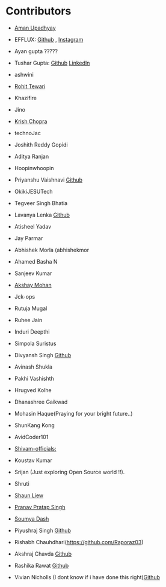 # Contributors

- [Aman Upadhyay](https://github.com/AmanxUpadhyay)
- EFFLUX: [Github](https://github.com/EFFLUX110) , [Instagram](https://www.instagram.com/_efflux__/)
- Ayan gupta ?????
- Tushar Gupta: [Github](https://github.com/Tushar-2003) [LinkedIn](https://www.linkedin.com/in/tushargupta3002/)
- ashwini
- [Rohit Tewari](https://github.com/rtewari056)
- Khazifire
- Jino
- [Krish Chopra](https://github.com/KrishChopra22)
- technoJac
- Joshith Reddy Gopidi
- Aditya Ranjan
- Hoopinwhoopin
- Priyanshu Vaishnavi [Github](https://github.com/priyanshu688)
- OkikiJESUTech
- Tegveer Singh Bhatia
- Lavanya Lenka [Github](https://github.com/Lavanyasuc31)
- Atisheel Yadav
- Jay Parmar
- Abhishek Morla (abhishekmor
- Ahamed Basha N
- Sanjeev Kumar
- [Akshay Mohan](https://github.com/AkshayHere)
- Jck-ops
- Rutuja Mugal
- Ruhee Jain
- Induri Deepthi
- Simpola Suristus
- Divyansh Singh [Github](https://github.com/Divyansh1315)
- Avinash Shukla
- Pakhi Vashishth
- Hrugved Kolhe
- Dhanashree Gaikwad
- Mohasin Haque(Praying for your bright future..)
- ShunKang Kong
- AvidCoder101
- [Shivam-officials:](https://github.com/Shivam-officials)
- Koustav Kumar
- Srijan (Just exploring Open Source world !!).
- Shruti
- [Shaun Liew](https://github.com/shaunliew)
- [Pranav Pratap Singh](https://github.com/Pranav108)
- [Soumya Dash](https://github.com/soumya-dash3)

- Piyushraj Singh [Github](https://github.com/Piy651)
- Rishabh Chauhdhari(https://github.com/Raporaz03)
- Akshraj Chavda [Github](https://github.com/akshraj-05)
- Rashika Rawat [Github](https://github.com/RR190701)
- Vivian Nicholls (I dont know if i have done this right)[Github](https://github.com/viv-nic)
